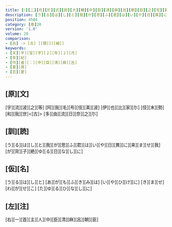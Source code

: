 ```yaml
---
title: [（][二][月][於][式][部][大][輔][中][臣][清][麻][呂][朝][臣][之][宅][宴][歌][十]<[五]>[首][）]
description: [う][る][は][し][と][我][が][思][ふ][君][は][い][や][日][異][に][来][ま][せ][我][が][背][子][絶][ゆ][る][日][な][し][に]
position: 4504
category: [巻]20
version: '1.0'
volume: 20
comparison:
- [呂] -> [古] [[類]][[細]]
keywords:
- [天][平][宝][字][２][年][２][月]
- [年][紀]
- [作][者][：][中][臣][清][麻][呂]
- [宴][席]
- [恋][愛]
---
```


## [原][文]

[宇][流][波][之][等] [阿][我][毛][布][伎][美][波] [伊][也][比][家][尓] [伎][末][勢][和][我][世]<[古]> [多][由][流][日][奈][之][尓]

## [訓][読]

[う][る][は][し][と][我][が][思][ふ][君][は][い][や][日][異][に][来][ま][せ][我][が][背][子][絶][ゆ][る][日][な][し][に]

## [仮][名]

[う][る][は][し][と] [あ][が][も][ふ][き][み][は] [い][や][ひ][け][に] [き][ま][せ][わ][が][せ][こ] [た][ゆ][る][ひ][な][し][に]

## [左][注]

[右][一][首][主][人][中][臣][清][麻][呂][朝][臣]
